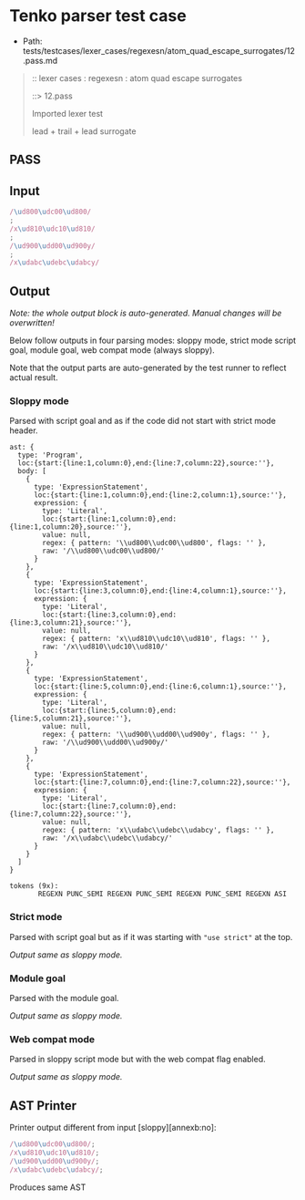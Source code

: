 # Tenko parser test case

- Path: tests/testcases/lexer_cases/regexesn/atom_quad_escape_surrogates/12.pass.md

> :: lexer cases : regexesn : atom quad escape surrogates
>
> ::> 12.pass
>
> Imported lexer test
>
> lead + trail + lead surrogate

## PASS

## Input

`````js
/\ud800\udc00\ud800/
;
/x\ud810\udc10\ud810/
;
/\ud900\udd00\ud900y/
;
/x\udabc\udebc\udabcy/
`````

## Output

_Note: the whole output block is auto-generated. Manual changes will be overwritten!_

Below follow outputs in four parsing modes: sloppy mode, strict mode script goal, module goal, web compat mode (always sloppy).

Note that the output parts are auto-generated by the test runner to reflect actual result.

### Sloppy mode

Parsed with script goal and as if the code did not start with strict mode header.

`````
ast: {
  type: 'Program',
  loc:{start:{line:1,column:0},end:{line:7,column:22},source:''},
  body: [
    {
      type: 'ExpressionStatement',
      loc:{start:{line:1,column:0},end:{line:2,column:1},source:''},
      expression: {
        type: 'Literal',
        loc:{start:{line:1,column:0},end:{line:1,column:20},source:''},
        value: null,
        regex: { pattern: '\\ud800\\udc00\\ud800', flags: '' },
        raw: '/\\ud800\\udc00\\ud800/'
      }
    },
    {
      type: 'ExpressionStatement',
      loc:{start:{line:3,column:0},end:{line:4,column:1},source:''},
      expression: {
        type: 'Literal',
        loc:{start:{line:3,column:0},end:{line:3,column:21},source:''},
        value: null,
        regex: { pattern: 'x\\ud810\\udc10\\ud810', flags: '' },
        raw: '/x\\ud810\\udc10\\ud810/'
      }
    },
    {
      type: 'ExpressionStatement',
      loc:{start:{line:5,column:0},end:{line:6,column:1},source:''},
      expression: {
        type: 'Literal',
        loc:{start:{line:5,column:0},end:{line:5,column:21},source:''},
        value: null,
        regex: { pattern: '\\ud900\\udd00\\ud900y', flags: '' },
        raw: '/\\ud900\\udd00\\ud900y/'
      }
    },
    {
      type: 'ExpressionStatement',
      loc:{start:{line:7,column:0},end:{line:7,column:22},source:''},
      expression: {
        type: 'Literal',
        loc:{start:{line:7,column:0},end:{line:7,column:22},source:''},
        value: null,
        regex: { pattern: 'x\\udabc\\udebc\\udabcy', flags: '' },
        raw: '/x\\udabc\\udebc\\udabcy/'
      }
    }
  ]
}

tokens (9x):
       REGEXN PUNC_SEMI REGEXN PUNC_SEMI REGEXN PUNC_SEMI REGEXN ASI
`````

### Strict mode

Parsed with script goal but as if it was starting with `"use strict"` at the top.

_Output same as sloppy mode._

### Module goal

Parsed with the module goal.

_Output same as sloppy mode._

### Web compat mode

Parsed in sloppy script mode but with the web compat flag enabled.

_Output same as sloppy mode._

## AST Printer

Printer output different from input [sloppy][annexb:no]:

````js
/\ud800\udc00\ud800/;
/x\ud810\udc10\ud810/;
/\ud900\udd00\ud900y/;
/x\udabc\udebc\udabcy/;
````

Produces same AST
